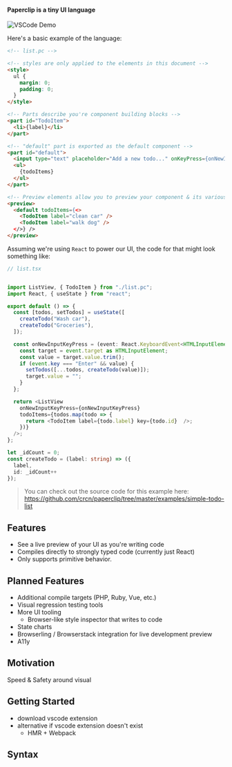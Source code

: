 #### Paperclip is a tiny UI language 

![VSCode Demo](https://user-images.githubusercontent.com/757408/75412579-f0965200-58f0-11ea-8043-76a0b0ec1a08.gif)

Here's a basic example of the language:

```html
<!-- list.pc -->

<!-- styles are only applied to the elements in this document -->
<style>
  ul {
    margin: 0;
    padding: 0;
  }
</style>

<!-- Parts describe you're component building blocks -->
<part id="TodoItem">
  <li>{label}</li>
</part>

<!-- "default" part is exported as the default component -->
<part id="default">
  <input type="text" placeholder="Add a new todo..." onKeyPress={onNewInputKeyPress} />
  <ul>
    {todoItems}
  </ul>
</part>

<!-- Preview elements allow you to preview your component & its various states. This -->
<preview>
  <default todoItems={<>
    <TodoItem label="clean car" />
    <TodoItem label="walk dog" />
  </>} />
</preview>
```

Assuming we're using `React` to power our UI, the code for that might look something like:

```typescript
// list.tsx


import ListView, { TodoItem } from "./list.pc";
import React, { useState } from "react";

export default () => {
  const [todos, setTodos] = useState([
    createTodo("Wash car"),
    createTodo("Groceries"),
  ]);

  const onNewInputKeyPress = (event: React.KeyboardEvent<HTMLInputElement>) => {
    const target = event.target as HTMLInputElement;
    const value = target.value.trim();
    if (event.key === "Enter" && value) {
      setTodos([...todos, createTodo(value)]);
      target.value = "";
    }
  };

  return <ListView
    onNewInputKeyPress={onNewInputKeyPress}
    todoItems={todos.map(todo => {
      return <TodoItem label={todo.label} key={todo.id}  />;
    })}
  />;
};

let _idCount = 0;
const createTodo = (label: string) => ({
  label,
  id: _idCount++
});
```

> You can check out the source code for this example here: https://github.com/crcn/paperclip/tree/master/examples/simple-todo-list

## Features

- See a live preview of your UI as you're writing code
- Compiles directly to strongly typed code (currently just React)
- Only supports primitive behavior.

## Planned Features

- Additional compile targets (PHP, Ruby, Vue, etc.)
- Visual regression testing tools
- More UI tooling
  - Browser-like style inspector that writes to code
- State charts
- Browserling / Browserstack integration for live development preview
- A11y

## Motivation

Speed & Safety around visual 

## Getting Started

- download vscode extension
- alternative if vscode extension doesn't exist 
  - HMR + Webpack

## Syntax